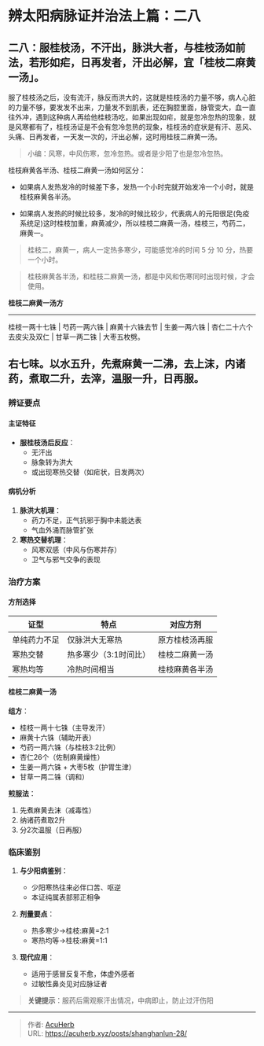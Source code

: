 # 辨太阳病脉证并治法上篇：二八


## 二八：服桂枝汤，不汗出，脉洪大者，与桂枝汤如前法，若形如疟，日再发者，汗出必解，宜「桂枝二麻黄一汤」。

<!--more-->

服了桂枝汤之后，没有流汗，脉反而洪大的，这就是桂枝汤的力量不够，病人心脏的力量不够，要发发不出来，力量发不到肌表，还在胸腔里面，脉管变大，血一直往外冲，遇到这种病人再给他桂枝汤吃，如果出现如疟，就是忽冷忽热的现象，就是风寒都有了，桂枝汤证是不会有忽冷忽热的现象，桂枝汤的症状是有汗、恶风、头痛、日再发者，一天发一次的，汗出必解，这时用桂枝二麻黄一汤。

> 小编：风寒，中风伤寒，忽冷忽热。或者是少阳了也是忽冷忽热。

桂枝麻黄各半汤、桂枝二麻黄一汤如何区分：

- 如果病人发热发冷的时候差下多，发热一个小时完就开始发冷一个小时，就是桂枝麻黄各半汤。

- 如果病人发热的时候比较多，发冷的时候比较少，代表病人的元阳很足(免疫系统足)这时桂枝加重，麻黄减少，所以桂枝二麻黄一汤，桂枝三，芍药二，麻黄一。

> 桂枝二，麻黄一，病人一定热多寒少，可能感觉冷的时间 5 分 10 分，热要一个小时。

> 桂枝麻黄各半汤，和桂枝二麻黄一汤，都是中风和伤寒同时出现时候，才会使用。

**桂枝二麻黄一汤方**

---
桂枝一两十七铢 | 芍药一两六铢 | 麻黄十六铢去节 | 生姜一两六铢 | 杏仁二十六个去皮尖及双仁 | 甘草一两二铢 | 大枣五枚劈。

右七味。以水五升，先煮麻黄一二沸，去上沫，内诸药，煮取二升，去滓，温服一升，日再服。
---

### 辨证要点
#### 主证特征
- **服桂枝汤后反应**：
  - 无汗出
  - 脉象转为洪大
  - 或出现寒热交替（如疟状，日发两次）

#### 病机分析
1. **脉洪大机理**：
   - 药力不足，正气抗邪于胸中未能达表
   - 气血外涌而脉管扩张
2. **寒热交替机理**：
   - 风寒双感（中风与伤寒并存）
   - 卫气与邪气交争的表现

### 治疗方案

#### 方剂选择
| 证型               | 特点                          | 对应方剂           |
|--------------------|-----------------------------|--------------------|
| 单纯药力不足       | 仅脉洪大无寒热               | 原方桂枝汤再服     |
| 寒热交替           | 热多寒少（3:1时间比）         | 桂枝二麻黄一汤     |
| 寒热均等           | 冷热时间相当                 | 桂枝麻黄各半汤     |

#### 桂枝二麻黄一汤
**组方**：
- 桂枝一两十七铢（主导发汗）
- 麻黄十六铢（辅助开表）
- 芍药一两六铢（与桂枝3:2比例）
- 杏仁26个（佐制麻黄燥性）
- 生姜一两六铢 + 大枣5枚（护胃生津）
- 甘草一两二铢（调和）

**煎服法**：
1. 先煮麻黄去沫（减毒性）
2. 纳诸药煮取2升
3. 分2次温服（日再服）

### 临床鉴别
1. **与少阳病鉴别**：
   - 少阳寒热往来必伴口苦、呕逆
   - 本证纯属表部邪正相争

2. **剂量要点**：
   - 热多寒少→桂枝:麻黄=2:1
   - 寒热均等→桂枝:麻黄=1:1

3. **现代应用**：
   - 适用于感冒反复不愈，体虚外感者
   - 过敏性鼻炎见对应脉证者

> **关键提示**：服药后需观察汗出情况，中病即止，防止过汗伤阳

---

> 作者: [AcuHerb](https://acuherb.xyz)  
> URL: https://acuherb.xyz/posts/shanghanlun-28/  

